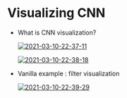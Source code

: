 # Visualizing CNN

- What is CNN visualization?

  <a href="https://ibb.co/NTkjXZF"><img src="https://i.ibb.co/kmr8pQG/2021-03-10-22-37-11.png" alt="2021-03-10-22-37-11" border="0"></a>

  <a href="https://ibb.co/3FMSkBq"><img src="https://i.ibb.co/fNnrQ45/2021-03-10-22-38-18.png" alt="2021-03-10-22-38-18" border="0"></a>

  

- Vanilla example : filter visualization

  <a href="https://ibb.co/BfDMJCQ"><img src="https://i.ibb.co/RgnwKDs/2021-03-10-22-39-29.png" alt="2021-03-10-22-39-29" border="0"></a>

  